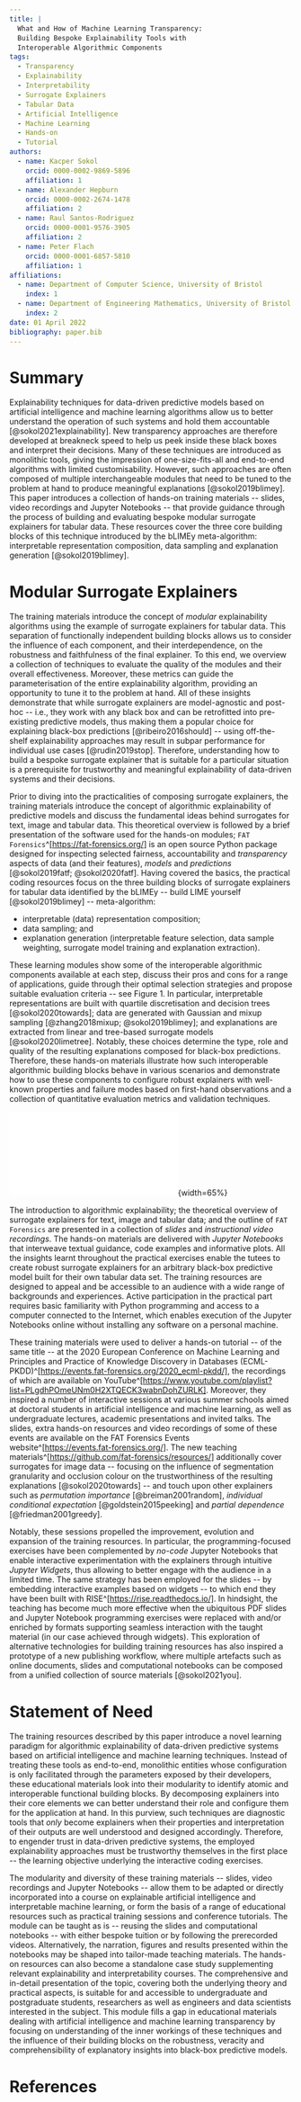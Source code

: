 ```yaml
---
title: |
  What and How of Machine Learning Transparency:
  Building Bespoke Explainability Tools with
  Interoperable Algorithmic Components
tags:
  - Transparency
  - Explainability
  - Interpretability
  - Surrogate Explainers
  - Tabular Data
  - Artificial Intelligence
  - Machine Learning
  - Hands-on
  - Tutorial
authors:
  - name: Kacper Sokol
    orcid: 0000-0002-9869-5896
    affiliation: 1
  - name: Alexander Hepburn
    orcid: 0000-0002-2674-1478
    affiliation: 2
  - name: Raul Santos-Rodriguez
    orcid: 0000-0001-9576-3905
    affiliation: 2
  - name: Peter Flach
    orcid: 0000-0001-6857-5810
    affiliation: 1
affiliations:
  - name: Department of Computer Science, University of Bristol
    index: 1
  - name: Department of Engineering Mathematics, University of Bristol
    index: 2
date: 01 April 2022
bibliography: paper.bib
---
```


# Summary #

Explainability techniques for data-driven predictive models based on
artificial intelligence and machine learning algorithms allow us to
better understand the operation of such systems and hold them
accountable [@sokol2021explainability].
New transparency approaches are therefore developed at breakneck speed
to help us peek inside these black boxes and interpret their decisions.
Many of these techniques are introduced as monolithic tools, giving the
impression of one-size-fits-all and end-to-end algorithms with limited
customisability.
However, such approaches are often composed of multiple interchangeable
modules that need to be tuned to the problem at hand to produce meaningful
explanations [@sokol2019blimey].
This paper introduces a collection of hands-on training materials --
slides, video recordings and Jupyter Notebooks -- that provide guidance
through the process of building and evaluating bespoke modular surrogate
explainers for tabular data.
These resources cover the three core building blocks of this technique
introduced by the bLIMEy meta-algorithm: interpretable representation
composition, data sampling and explanation generation [@sokol2019blimey].

# Modular Surrogate Explainers #

The training materials introduce the concept of *modular* explainability
algorithms using the example of surrogate explainers for tabular data.
This separation of functionally independent building blocks allows us to
consider the influence of each component, and their interdependence, on the
robustness and faithfulness of the final explainer.
To this end, we overview a collection of techniques to evaluate the quality
of the modules and their overall effectiveness.
Moreover, these metrics can guide the parameterisation of the entire
explainability algorithm, providing an opportunity to tune it to the problem
at hand.
All of these insights demonstrate that while surrogate explainers are
model-agnostic and post-hoc -- i.e., they work with any black box and
can be retrofitted into pre-existing predictive models, thus making them a
popular choice for explaining black-box predictions [@ribeiro2016should] --
using off-the-shelf explainability approaches may result in subpar
performance for individual use cases [@rudin2019stop].
Therefore, understanding how to build a bespoke surrogate explainer
that is suitable for a particular situation is a prerequisite for
trustworthy and meaningful explainability of data-driven systems
and their decisions.

Prior to diving into the practicalities of composing surrogate explainers,
the training materials introduce the concept of algorithmic explainability of
predictive models and discuss the fundamental ideas behind surrogates for text,
image and tabular data.
This theoretical overview is followed by a brief presentation of the software
used for the hands-on modules;
`FAT Forensics`^[https://fat-forensics.org/] is an open source Python package
designed for inspecting selected fairness, accountability and *transparency*
aspects of data (and their features), *models* and *predictions*
[@sokol2019fatf; @sokol2020fatf].
Having covered the basics, the practical coding resources focus on the three
building blocks of surrogate explainers for tabular data identified by the
bLIMEy -- build LIME yourself [@sokol2019blimey] -- meta-algorithm:

* interpretable (data) representation composition;
* data sampling; and
* explanation generation (interpretable feature selection,
  data sample weighting, surrogate model training and explanation extraction).

These learning modules show some of the interoperable algorithmic components
available at each step, discuss their pros and cons for a range of applications,
guide through their optimal selection strategies and propose suitable
evaluation criteria -- see Figure 1.
In particular, interpretable representations are built with
quartile discretisation and decision trees [@sokol2020towards];
data are generated with Gaussian and mixup sampling
[@zhang2018mixup; @sokol2019blimey]; and
explanations are extracted from linear and tree-based
surrogate models [@sokol2020limetree].
Notably, these choices determine the type, role and quality of the
resulting explanations composed for black-box predictions.
Therefore, these hands-on materials illustrate how such interoperable
algorithmic building blocks behave in various scenarios and demonstrate
how to use these components to configure robust explainers with well-known
properties and failure modes based on first-hand observations and a
collection of quantitative evaluation metrics and validation techniques.

![Overview of surrogate explainers modularity listing components specific to tabular data.](modular_surrogates.pdf){width=65%}

The introduction to algorithmic explainability; the theoretical overview of
surrogate explainers for text, image and tabular data; and the outline of
`FAT Forensics` are presented in a collection of *slides* and
*instructional video recordings*.
The hands-on materials are delivered with *Jupyter Notebooks* that interweave
textual guidance, code examples and informative plots.
All the insights learnt throughout the practical exercises enable the tutees to
create robust surrogate explainers for an arbitrary black-box predictive model
built for their own tabular data set.
The training resources are designed to appeal and be accessible to an audience
with a wide range of backgrounds and experiences.
Active participation in the practical part requires basic familiarity with
Python programming and access to a computer connected to the Internet, which
enables execution of the Jupyter Notebooks online without installing any
software on a personal machine.

These training materials were used to deliver a hands-on tutorial -- of
the same title -- at the 2020 European Conference on Machine Learning and
Principles and Practice of Knowledge Discovery in Databases
(ECML-PKDD)^[https://events.fat-forensics.org/2020_ecml-pkdd/],
the recordings of which are available on
YouTube^[https://www.youtube.com/playlist?list=PLgdhPOmeUNm0H2XTQECK3wabnDohZURLK].
Moreover, they inspired a number of interactive sessions at various
summer schools aimed at doctoral students in artificial intelligence and
machine learning, as well as undergraduate lectures, academic
presentations and invited talks.
The slides, extra hands-on resources and video recordings of some of
these events are available on the FAT Forensics Events
website^[https://events.fat-forensics.org/].
The new teaching materials^[https://github.com/fat-forensics/resources/]
additionally cover surrogates for image data -- focusing on the influence of
segmentation granularity and occlusion colour on the trustworthiness of the
resulting explanations [@sokol2020towards] -- and touch upon other explainers
such as *permutation importance* [@breiman2001random],
*individual conditional expectation* [@goldstein2015peeking] and
*partial dependence* [@friedman2001greedy].

Notably, these sessions propelled the improvement, evolution and expansion of
the training resources.
In particular, the programming-focused exercises have been complemented by
*no-code* Jupyter Notebooks that enable interactive experimentation with
the explainers through intuitive *Jupyter Widgets*, thus allowing to better
engage with the audience in a limited time.
The same strategy has been employed for the slides -- by embedding interactive
examples based on widgets -- to which end they have been
built with RISE^[https://rise.readthedocs.io/].
In hindsight, the teaching has become much more effective when the ubiquitous
PDF slides and Jupyter Notebook programming exercises were replaced with and/or
enriched by formats supporting seamless interaction with the taught material
(in our case achieved through widgets).
This exploration of alternative technologies for building training resources
has also inspired a prototype of a new publishing workflow, where multiple
artefacts such as online documents, slides and computational notebooks can be
composed from a unified collection of source materials [@sokol2021you].

# Statement of Need #

The training resources described by this paper introduce a novel learning
paradigm for algorithmic explainability of data-driven predictive systems
based on artificial intelligence and machine learning techniques.
Instead of treating these tools as end-to-end, monolithic entities whose
configuration is only facilitated through the parameters exposed by
their developers, these educational materials look into their modularity to
identify atomic and interoperable functional building blocks.
By decomposing explainers into their core elements we can better understand
their role and configure them for the application at hand.
In this purview, such techniques are diagnostic tools that *only* become
explainers when their properties and interpretation of their outputs
are well understood and designed accordingly.
Therefore, to engender trust in data-driven predictive systems, the employed
explainability approaches must be trustworthy themselves in
the first place -- the learning objective underlying the interactive
coding exercises.

The modularity and diversity of these training materials -- slides,
video recordings and Jupyter Notebooks -- allow them to be adapted or
directly incorporated into a course on explainable artificial intelligence
and interpretable machine learning, or form the basis of a range of
educational resources such as practical training sessions and conference
tutorials.
The module can be taught as is -- reusing the slides and computational
notebooks -- with either bespoke tuition or by following the prerecorded
videos.
Alternatively, the narration, figures and results presented within the
notebooks may be shaped into tailor-made teaching materials.
The hands-on resources can also become a standalone case study supplementing
relevant explainability and interpretability courses.
The comprehensive and in-detail presentation of the topic, covering both the
underlying theory and practical aspects, is suitable for and accessible to
undergraduate and postgraduate students, researchers as well as engineers and
data scientists interested in the subject.
This module fills a gap in educational materials dealing with
artificial intelligence and machine learning transparency by
focusing on understanding of the inner workings of these techniques and
the influence of their building blocks on the robustness, veracity and
comprehensibility of explanatory insights into black-box predictive models.

# References #
